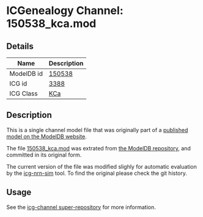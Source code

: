 # ICGenealogy Channel: 150538\_kca.mod

## Details

Name | Description
---- | -----------
ModelDB id | [150538](http://senselab.med.yale.edu/ModelDB/ShowModel.cshtml?model=150538)
ICG id | [3388](http://icg.neurotheory.ox.ac.uk/channels/5/3388)
ICG Class | [KCa](http://icg.neurotheory.ox.ac.uk/channels/5)

## Description

This is a single channel model file that was originally part of a [published model on the ModelDB website](http://senselab.med.yale.edu/mModelDB/ShowModel.cshtml?model=150538).


The file [150538\_kca.mod](150538_kca.mod) was extrated from [the ModelDB repository](http://senselab.med.yale.edu/ModelDB/ShowModel.cshtml?model=150538), and committed in its original form.

The current version of the file was modified slighly for automatic evaluation by the [icg-nrn-sim](https://github.com/icgenealogy/icg-nrn-sim) tool. To find the original please check the git history.


## Usage

See the [icg-channel super-repository](https://github.com/icgenealogy/icg-channels) for more information.